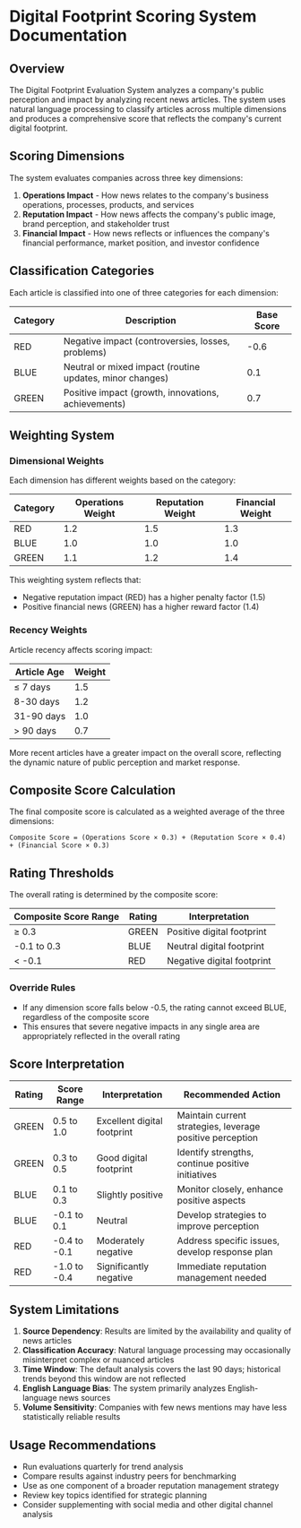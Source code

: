 # Digital Footprint Scoring System Documentation

## Overview

The Digital Footprint Evaluation System analyzes a company's public perception and impact by analyzing recent news articles. The system uses natural language processing to classify articles across multiple dimensions and produces a comprehensive score that reflects the company's current digital footprint.

## Scoring Dimensions

The system evaluates companies across three key dimensions:

1. **Operations Impact** - How news relates to the company's business operations, processes, products, and services
2. **Reputation Impact** - How news affects the company's public image, brand perception, and stakeholder trust
3. **Financial Impact** - How news reflects or influences the company's financial performance, market position, and investor confidence

## Classification Categories

Each article is classified into one of three categories for each dimension:

| Category | Description | Base Score |
|----------|-------------|------------|
| RED | Negative impact (controversies, losses, problems) | -0.6 |
| BLUE | Neutral or mixed impact (routine updates, minor changes) | 0.1 |
| GREEN | Positive impact (growth, innovations, achievements) | 0.7 |

## Weighting System

### Dimensional Weights

Each dimension has different weights based on the category:

| Category | Operations Weight | Reputation Weight | Financial Weight |
|----------|-------------------|-------------------|------------------|
| RED | 1.2 | 1.5 | 1.3 |
| BLUE | 1.0 | 1.0 | 1.0 |
| GREEN | 1.1 | 1.2 | 1.4 |

This weighting system reflects that:
- Negative reputation impact (RED) has a higher penalty factor (1.5)
- Positive financial news (GREEN) has a higher reward factor (1.4)

### Recency Weights

Article recency affects scoring impact:

| Article Age | Weight |
|-------------|--------|
| ≤ 7 days | 1.5 |
| 8-30 days | 1.2 |
| 31-90 days | 1.0 |
| > 90 days | 0.7 |

More recent articles have a greater impact on the overall score, reflecting the dynamic nature of public perception and market response.

## Composite Score Calculation

The final composite score is calculated as a weighted average of the three dimensions:

```
Composite Score = (Operations Score × 0.3) + (Reputation Score × 0.4) + (Financial Score × 0.3)
```

## Rating Thresholds

The overall rating is determined by the composite score:

| Composite Score Range | Rating | Interpretation |
|-----------------------|--------|----------------|
| ≥ 0.3 | GREEN | Positive digital footprint |
| -0.1 to 0.3 | BLUE | Neutral digital footprint |
| < -0.1 | RED | Negative digital footprint |

### Override Rules

- If any dimension score falls below -0.5, the rating cannot exceed BLUE, regardless of the composite score
- This ensures that severe negative impacts in any single area are appropriately reflected in the overall rating

## Score Interpretation

| Rating | Score Range | Interpretation | Recommended Action |
|--------|-------------|----------------|-------------------|
| GREEN | 0.5 to 1.0 | Excellent digital footprint | Maintain current strategies, leverage positive perception |
| GREEN | 0.3 to 0.5 | Good digital footprint | Identify strengths, continue positive initiatives |
| BLUE | 0.1 to 0.3 | Slightly positive | Monitor closely, enhance positive aspects |
| BLUE | -0.1 to 0.1 | Neutral | Develop strategies to improve perception |
| RED | -0.4 to -0.1 | Moderately negative | Address specific issues, develop response plan |
| RED | -1.0 to -0.4 | Significantly negative | Immediate reputation management needed |

## System Limitations

1. **Source Dependency**: Results are limited by the availability and quality of news articles
2. **Classification Accuracy**: Natural language processing may occasionally misinterpret complex or nuanced articles
3. **Time Window**: The default analysis covers the last 90 days; historical trends beyond this window are not reflected
4. **English Language Bias**: The system primarily analyzes English-language news sources
5. **Volume Sensitivity**: Companies with few news mentions may have less statistically reliable results

## Usage Recommendations

- Run evaluations quarterly for trend analysis
- Compare results against industry peers for benchmarking
- Use as one component of a broader reputation management strategy
- Review key topics identified for strategic planning
- Consider supplementing with social media and other digital channel analysis